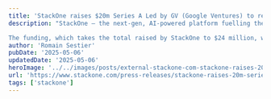 ```yaml
---
title: 'StackOne raises $20m Series A Led by GV (Google Ventures) to reinvent SaaS and AI agent integrations'
description: "StackOne – the next-gen, AI-powered platform fuelling the future of enterprise AI agents and SaaS integrations – has raised $20 million in a Series A round led by GV (Google Ventures). Workday Ventures, XTX Ventures, existing investors Episode 1 and Playfair, and angels from OpenAI, Deepmind, Microsoft and Mulesoft also participated.

The funding, which takes the total raised by StackOne to $24 million, will be used to continue building StackOne’s state-of-the-art tool-calling LLM, invest in R&D, and further expand the number of integrations and depth of actions available in the StackOne platform."
author: 'Romain Sestier'
pubDate: '2025-05-06'
updatedDate: '2025-05-06'
heroImage: '../../images/posts/external-stackone-com-stackone-raises-20m-series-a-led-by-gv-google-ventures-to-reinvent-saas-and-ai-agent-integrations/banner_16_9-1-20250917-154346.jpg'
url: 'https://www.stackone.com/press-releases/stackone-raises-20m-series-a-led-by-gv-google-ventures-to-reinvent-saas-and-ai-agent-integrations?ref=pwv.com'
tags: ['stackone']
---
```

